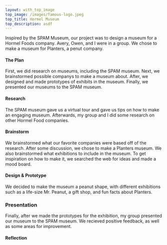 ```yaml
---
layout: with_top_image
top_image: /images/famous-logo.jpeg
top_title: Hormel Museum
top_description: asdf
---
```


Inspired by the SPAM Museum, our project was to design a museum for a Hormel Foods company. Avery, Owen, and I were in a group. We chose to make a museum for Planters, a penut company.

#### The Plan
First, we did research on museums, including the SPAM museum. Next, we brainstormed possible companys to make a museum about. After, we designed and made prototypes of exhibits in the museum. Finally, we presented our museums to the SPAM museum.

#### Research
The SPAM museum gave us a virtual tour and gave us tips on how to make an engaging museum. Afterwards, my group and I did some research on other Hormel Food companies.

#### Brainstorm
We brainstormed what our favorite companies were based off of the research. After some discussion, we chose to make a Planters museum. We also brainstormed what exhibitions to include in the museum. To get inspiration on how to make it, we searched the web for ideas and made a mood board.

#### Design & Prototype
We decided to make the museum a peanut shape, with different exhibitions such as a life-size Mr. Peanut, a gift shop, and fun facts about Planters.

### Presentation
Finally, after we made the prototypes for the exhibition, my group presented our museum to the SPAM museum. We recieved positive feedback, as well as some areas for improvement.

#### Reflection
